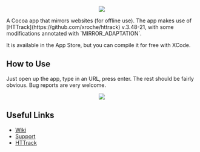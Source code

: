 <p align="center">
 <img src="https://github.com/BrunoVandekerkhove/Mirror/blob/master/Documents/icon128x128.png?raw=true">
</p>

<p>
A Cocoa app that mirrors websites (for offline use). The app makes use of [HTTrack](https://github.com/xroche/httrack) v.3.48-21, with some modifications annotated with `MIRROR_ADAPTATION`.
</p>

It is available in the App Store, but you can compile it for free with XCode.

## How to Use

Just open up the app, type in an URL, press enter. The rest should be fairly obvious. Bug reports are very welcome.

<p align="center">
 <img src="https://github.com/BrunoVandekerkhove/Mirror/blob/master/Documents/Screenshots/Screenshot%204.png?raw=true">
</p>

## Useful Links

 - [Wiki](https://github.com/BrunoVandekerkhove/Mirror/wiki)
 - [Support](https://github.com/BrunoVandekerkhove/Mirror/wiki/Support)
 - [HTTrack](https://github.com/xroche/httrack)


